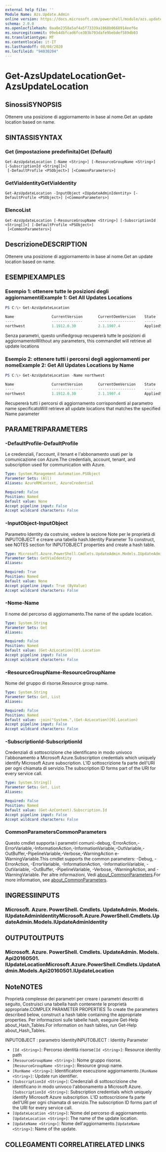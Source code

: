 ```yaml
---
external help file: ''
Module Name: Azs.Update.Admin
online version: https://docs.microsoft.com/powershell/module/azs.update.admin/get-azsupdatelocation
schema: 2.0.0
ms.openlocfilehash: 0aa8e2358a5af4a5f73339a1068b0668914eef6e
ms.sourcegitcommit: 09eb4dbfcad6fce303b793dafe9bebdef589db03
ms.translationtype: MT
ms.contentlocale: it-IT
ms.lasthandoff: 08/08/2020
ms.locfileid: "94030204"
---
```

# <span data-ttu-id="f4340-101">Get-AzsUpdateLocation</span><span class="sxs-lookup"><span data-stu-id="f4340-101">Get-AzsUpdateLocation</span></span>

## <span data-ttu-id="f4340-102">Sinossi</span><span class="sxs-lookup"><span data-stu-id="f4340-102">SYNOPSIS</span></span>
<span data-ttu-id="f4340-103">Ottenere una posizione di aggiornamento in base al nome.</span><span class="sxs-lookup"><span data-stu-id="f4340-103">Get an update location based on name.</span></span>

## <span data-ttu-id="f4340-104">SINTASSI</span><span class="sxs-lookup"><span data-stu-id="f4340-104">SYNTAX</span></span>

### <span data-ttu-id="f4340-105">Get (impostazione predefinita)</span><span class="sxs-lookup"><span data-stu-id="f4340-105">Get (Default)</span></span>
```
Get-AzsUpdateLocation [-Name <String>] [-ResourceGroupName <String>] [-SubscriptionId <String[]>]
 [-DefaultProfile <PSObject>] [<CommonParameters>]
```

### <span data-ttu-id="f4340-106">GetViaIdentity</span><span class="sxs-lookup"><span data-stu-id="f4340-106">GetViaIdentity</span></span>
```
Get-AzsUpdateLocation -InputObject <IUpdateAdminIdentity> [-DefaultProfile <PSObject>] [<CommonParameters>]
```

### <span data-ttu-id="f4340-107">Elenco</span><span class="sxs-lookup"><span data-stu-id="f4340-107">List</span></span>
```
Get-AzsUpdateLocation [-ResourceGroupName <String>] [-SubscriptionId <String[]>] [-DefaultProfile <PSObject>]
 [<CommonParameters>]
```

## <span data-ttu-id="f4340-108">Descrizione</span><span class="sxs-lookup"><span data-stu-id="f4340-108">DESCRIPTION</span></span>
<span data-ttu-id="f4340-109">Ottenere una posizione di aggiornamento in base al nome.</span><span class="sxs-lookup"><span data-stu-id="f4340-109">Get an update location based on name.</span></span>

## <span data-ttu-id="f4340-110">ESEMPI</span><span class="sxs-lookup"><span data-stu-id="f4340-110">EXAMPLES</span></span>

### <span data-ttu-id="f4340-111">Esempio 1: ottenere tutte le posizioni degli aggiornamenti</span><span class="sxs-lookup"><span data-stu-id="f4340-111">Example 1: Get All Updates Locations</span></span>
```powershell
PS C:\> Get-AzsUpdateLocation

Name                 CurrentVersion       CurrentOemVersion    State
----                 --------------       -----------------    -----
northwest            1.1912.0.30          2.1.1907.4           AppliedSuccessfully
```

<span data-ttu-id="f4340-112">Senza parametri, questo unifiedgroup recupererà tutte le posizioni di aggiornamento</span><span class="sxs-lookup"><span data-stu-id="f4340-112">Without any parameters, this commandlet will retrieve all update locations</span></span>

### <span data-ttu-id="f4340-113">Esempio 2: ottenere tutti i percorsi degli aggiornamenti per nome</span><span class="sxs-lookup"><span data-stu-id="f4340-113">Example 2: Get All Updates Locations by Name</span></span>
```powershell
PS C:\> Get-AzsUpdateLocation -Name northwest

Name                 CurrentVersion       CurrentOemVersion    State
----                 --------------       -----------------    -----
northwest            1.1912.0.30          2.1.1907.4           AppliedSuccessfully
```

<span data-ttu-id="f4340-114">Recupererà tutti i percorsi di aggiornamento corrispondenti al parametro name specificato</span><span class="sxs-lookup"><span data-stu-id="f4340-114">Will retrieve all update locations that matches the specified Name parameter</span></span>

## <span data-ttu-id="f4340-115">PARAMETRI</span><span class="sxs-lookup"><span data-stu-id="f4340-115">PARAMETERS</span></span>

### <span data-ttu-id="f4340-116">-DefaultProfile</span><span class="sxs-lookup"><span data-stu-id="f4340-116">-DefaultProfile</span></span>
<span data-ttu-id="f4340-117">Le credenziali, l'account, il tenant e l'abbonamento usati per la comunicazione con Azure.</span><span class="sxs-lookup"><span data-stu-id="f4340-117">The credentials, account, tenant, and subscription used for communication with Azure.</span></span>

```yaml
Type: System.Management.Automation.PSObject
Parameter Sets: (All)
Aliases: AzureRMContext, AzureCredential

Required: False
Position: Named
Default value: None
Accept pipeline input: False
Accept wildcard characters: False

```

### <span data-ttu-id="f4340-118">-InputObject</span><span class="sxs-lookup"><span data-stu-id="f4340-118">-InputObject</span></span>
<span data-ttu-id="f4340-119">Parametro Identity da costruire, vedere la sezione Note per le proprietà di INPUTOBJECT e creare una tabella hash.</span><span class="sxs-lookup"><span data-stu-id="f4340-119">Identity Parameter To construct, see NOTES section for INPUTOBJECT properties and create a hash table.</span></span>

```yaml
Type: Microsoft.Azure.PowerShell.Cmdlets.UpdateAdmin.Models.IUpdateAdminIdentity
Parameter Sets: GetViaIdentity
Aliases:

Required: True
Position: Named
Default value: None
Accept pipeline input: True (ByValue)
Accept wildcard characters: False

```

### <span data-ttu-id="f4340-120">-Nome</span><span class="sxs-lookup"><span data-stu-id="f4340-120">-Name</span></span>
<span data-ttu-id="f4340-121">Il nome del percorso di aggiornamento.</span><span class="sxs-lookup"><span data-stu-id="f4340-121">The name of the update location.</span></span>

```yaml
Type: System.String
Parameter Sets: Get
Aliases:

Required: False
Position: Named
Default value: (Get-AzLocation)[0].Location
Accept pipeline input: False
Accept wildcard characters: False

```

### <span data-ttu-id="f4340-122">-ResourceGroupName</span><span class="sxs-lookup"><span data-stu-id="f4340-122">-ResourceGroupName</span></span>
<span data-ttu-id="f4340-123">Nome del gruppo di risorse.</span><span class="sxs-lookup"><span data-stu-id="f4340-123">Resource group name.</span></span>

```yaml
Type: System.String
Parameter Sets: Get, List
Aliases:

Required: False
Position: Named
Default value: -join("System.",(Get-AzLocation)[0].Location)
Accept pipeline input: False
Accept wildcard characters: False

```

### <span data-ttu-id="f4340-124">-SubscriptionId</span><span class="sxs-lookup"><span data-stu-id="f4340-124">-SubscriptionId</span></span>
<span data-ttu-id="f4340-125">Credenziali di sottoscrizione che identificano in modo univoco l'abbonamento a Microsoft Azure.</span><span class="sxs-lookup"><span data-stu-id="f4340-125">Subscription credentials which uniquely identify Microsoft Azure subscription.</span></span>
<span data-ttu-id="f4340-126">L'ID sottoscrizione fa parte dell'URI per ogni chiamata di servizio.</span><span class="sxs-lookup"><span data-stu-id="f4340-126">The subscription ID forms part of the URI for every service call.</span></span>

```yaml
Type: System.String[]
Parameter Sets: Get, List
Aliases:

Required: False
Position: Named
Default value: (Get-AzContext).Subscription.Id
Accept pipeline input: False
Accept wildcard characters: False

```

### <span data-ttu-id="f4340-127">CommonParameters</span><span class="sxs-lookup"><span data-stu-id="f4340-127">CommonParameters</span></span>
<span data-ttu-id="f4340-128">Questo cmdlet supporta i parametri comuni:-debug,-ErrorAction,-ErrorVariable,-InformationAction,-InformationVariable,-OutVariable,-OutBuffer,-PipelineVariable,-Verbose,-WarningAction e-WarningVariable.</span><span class="sxs-lookup"><span data-stu-id="f4340-128">This cmdlet supports the common parameters: -Debug, -ErrorAction, -ErrorVariable, -InformationAction, -InformationVariable, -OutVariable, -OutBuffer, -PipelineVariable, -Verbose, -WarningAction, and -WarningVariable.</span></span> <span data-ttu-id="f4340-129">Per altre informazioni, Vedi [about_CommonParameters](http://go.microsoft.com/fwlink/?LinkID=113216).</span><span class="sxs-lookup"><span data-stu-id="f4340-129">For more information, see [about_CommonParameters](http://go.microsoft.com/fwlink/?LinkID=113216).</span></span>

## <span data-ttu-id="f4340-130">INGRESSI</span><span class="sxs-lookup"><span data-stu-id="f4340-130">INPUTS</span></span>

### <span data-ttu-id="f4340-131">Microsoft. Azure. PowerShell. Cmdlets. UpdateAdmin. Models. IUpdateAdminIdentity</span><span class="sxs-lookup"><span data-stu-id="f4340-131">Microsoft.Azure.PowerShell.Cmdlets.UpdateAdmin.Models.IUpdateAdminIdentity</span></span>

## <span data-ttu-id="f4340-132">OUTPUT</span><span class="sxs-lookup"><span data-stu-id="f4340-132">OUTPUTS</span></span>

### <span data-ttu-id="f4340-133">Microsoft. Azure. PowerShell. Cmdlets. UpdateAdmin. Models. Api20160501. IUpdateLocation</span><span class="sxs-lookup"><span data-stu-id="f4340-133">Microsoft.Azure.PowerShell.Cmdlets.UpdateAdmin.Models.Api20160501.IUpdateLocation</span></span>



## <span data-ttu-id="f4340-134">Note</span><span class="sxs-lookup"><span data-stu-id="f4340-134">NOTES</span></span>

<span data-ttu-id="f4340-135">Proprietà complesse dei parametri per creare i parametri descritti di seguito, Costruisci una tabella hash contenente le proprietà appropriate.</span><span class="sxs-lookup"><span data-stu-id="f4340-135">COMPLEX PARAMETER PROPERTIES To create the parameters described below, construct a hash table containing the appropriate properties.</span></span> <span data-ttu-id="f4340-136">Per informazioni sulle tabelle hash, eseguire Get-Help about_Hash_Tables.</span><span class="sxs-lookup"><span data-stu-id="f4340-136">For information on hash tables, run Get-Help about_Hash_Tables.</span></span>

<span data-ttu-id="f4340-137">INPUTOBJECT <IUpdateAdminIdentity> : parametro Identity</span><span class="sxs-lookup"><span data-stu-id="f4340-137">INPUTOBJECT <IUpdateAdminIdentity>: Identity Parameter</span></span>
  - <span data-ttu-id="f4340-138">`[Id <String>]`: Percorso identità risorse</span><span class="sxs-lookup"><span data-stu-id="f4340-138">`[Id <String>]`: Resource identity path</span></span>
  - <span data-ttu-id="f4340-139">`[ResourceGroupName <String>]`: Nome gruppo risorse.</span><span class="sxs-lookup"><span data-stu-id="f4340-139">`[ResourceGroupName <String>]`: Resource group name.</span></span>
  - <span data-ttu-id="f4340-140">`[RunName <String>]`: Identificatore esecuzione aggiornamento.</span><span class="sxs-lookup"><span data-stu-id="f4340-140">`[RunName <String>]`: Update run identifier.</span></span>
  - <span data-ttu-id="f4340-141">`[SubscriptionId <String>]`: Credenziali di sottoscrizione che identificano in modo univoco l'abbonamento a Microsoft Azure.</span><span class="sxs-lookup"><span data-stu-id="f4340-141">`[SubscriptionId <String>]`: Subscription credentials which uniquely identify Microsoft Azure subscription.</span></span>  <span data-ttu-id="f4340-142">L'ID sottoscrizione fa parte dell'URI per ogni chiamata di servizio.</span><span class="sxs-lookup"><span data-stu-id="f4340-142">The subscription ID forms part of the URI for every service call.</span></span>
  - <span data-ttu-id="f4340-143">`[UpdateLocation <String>]`: Nome del percorso di aggiornamento.</span><span class="sxs-lookup"><span data-stu-id="f4340-143">`[UpdateLocation <String>]`: The name of the update location.</span></span>
  - <span data-ttu-id="f4340-144">`[UpdateName <String>]`: Nome dell'aggiornamento.</span><span class="sxs-lookup"><span data-stu-id="f4340-144">`[UpdateName <String>]`: Name of the update.</span></span>

## <span data-ttu-id="f4340-145">COLLEGAMENTI CORRELATI</span><span class="sxs-lookup"><span data-stu-id="f4340-145">RELATED LINKS</span></span>

